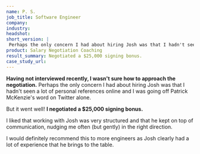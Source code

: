 ```yaml
---
name: P. S.
job_title: Software Engineer
company: 
industry: 
headshot: 
short_version: |
 Perhaps the only concern I had about hiring Josh was that I hadn't seen a lot of personal references online and I was going off Patrick McKenzie's word on Twitter alone. But it went well! I negotiated a $25,000 signing bonus.
product: Salary Negotiation Coaching
result_summary: Negotiated a $25,000 signing bonus.
case_study_url: 
---
```


**Having not interviewed recently, I wasn't sure how to approach the negotiation.** Perhaps the only concern I had about hiring Josh was that I hadn't seen a lot of personal references online and I was going off Patrick McKenzie's word on Twitter alone.

But it went well! **I negotiated a $25,000 signing bonus.**

I liked that working with Josh was very structured and that he kept on top of communication, nudging me often (but gently) in the right direction.

I would definitely recommend this to more engineers as Josh clearly had a lot of experience that he brings to the table.